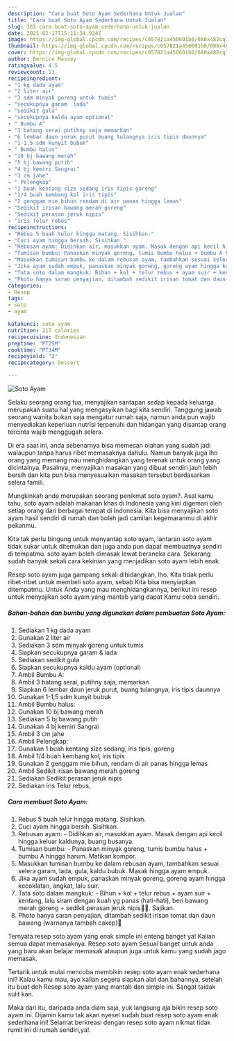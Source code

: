 ```yaml
---
description: "Cara buat Soto Ayam Sederhana Untuk Jualan"
title: "Cara buat Soto Ayam Sederhana Untuk Jualan"
slug: 181-cara-buat-soto-ayam-sederhana-untuk-jualan
date: 2021-02-17T15:11:34.934Z
image: https://img-global.cpcdn.com/recipes/c057821a450601b0/680x482cq70/soto-ayam-foto-resep-utama.jpg
thumbnail: https://img-global.cpcdn.com/recipes/c057821a450601b0/680x482cq70/soto-ayam-foto-resep-utama.jpg
cover: https://img-global.cpcdn.com/recipes/c057821a450601b0/680x482cq70/soto-ayam-foto-resep-utama.jpg
author: Bernice Massey
ratingvalue: 4.5
reviewcount: 13
recipeingredient:
- "1 kg dada ayam"
- "2 liter air"
- "3 sdm minyak goreng untuk tumis"
- "secukupnya garam  lada"
- "sedikit gula"
- "secukupnya kaldu ayam optional"
- " Bumbu A"
- "3 batang serai putihny saja memarkan"
- "6 lembar daun jeruk purut buang tulangnya iris tipis daunnya"
- "1-1,5 sdm kunyit bubuk"
- " Bumbu halus"
- "10 bj bawang merah"
- "5 bj bawang putih"
- "4 bj kemiri Sangrai"
- "3 cm jahe"
- " Pelengkap"
- "1 buah kentang size sedang iris tipis goreng"
- "1/4 buah kembang kol iris tipis"
- "2 genggam mie bihun rendam di air panas hingga lemas"
- "Sedikit irisan bawang merah goreng"
- "Sedikit perasan jeruk nipis"
- "iris Telur rebus"
recipeinstructions:
- "Rebus 5 buah telur hingga matang. Sisihkan."
- "Cuci ayam hingga bersih. Sisihkan."
- "Rebusan ayam: Didihkan air, masukkan ayam. Masak dengan api kecil hingga keluar kaldunya, buang busanya."
- "Tumisan bumbu: Panaskan minyak goreng, tumis bumbu halus + bumbu A hingga harum. Matikan kompor."
- "Masukkan tumisan bumbu ke dalam rebusan ayam, tambahkan sesuai selera garam, lada, gula, kaldu bubuk. Masak hingga ayam empuk."
- "Jika ayam sudah empuk, panaskan minyak goreng, goreng ayam hingga kecoklatan, angkat, lalu suir."
- "Tata soto dalam mangkuk: Bihun + kol + telur rebus + ayam suir + kentang, lalu siram dengan kuah yg panas (hati-hati), beri bawang merah goreng + sedikit perasan jeruk nipis🤤🤤. Sajikan."
- "Photo hanya saran penyajian, ditambah sedikit irisan tomat dan daun bawang (warnanya tambah cakep)🤩"
categories:
- Resep
tags:
- soto
- ayam

katakunci: soto ayam 
nutrition: 217 calories
recipecuisine: Indonesian
preptime: "PT25M"
cooktime: "PT34M"
recipeyield: "2"
recipecategory: Dessert

---
```



![Soto Ayam](https://img-global.cpcdn.com/recipes/c057821a450601b0/680x482cq70/soto-ayam-foto-resep-utama.jpg)

Selaku seorang orang tua, menyajikan santapan sedap kepada keluarga merupakan suatu hal yang mengasyikan bagi kita sendiri. Tanggung jawab seorang  wanita bukan saja mengatur rumah saja, namun anda pun wajib menyediakan keperluan nutrisi terpenuhi dan hidangan yang disantap orang tercinta wajib menggugah selera.

Di era  saat ini, anda sebenarnya bisa memesan olahan yang sudah jadi walaupun tanpa harus ribet memasaknya dahulu. Namun banyak juga lho orang yang memang mau menghidangkan yang terenak untuk orang yang dicintainya. Pasalnya, menyajikan masakan yang dibuat sendiri jauh lebih bersih dan kita pun bisa menyesuaikan masakan tersebut berdasarkan selera famili. 



Mungkinkah anda merupakan seorang penikmat soto ayam?. Asal kamu tahu, soto ayam adalah makanan khas di Indonesia yang kini digemari oleh setiap orang dari berbagai tempat di Indonesia. Kita bisa menyajikan soto ayam hasil sendiri di rumah dan boleh jadi camilan kegemaranmu di akhir pekanmu.

Kita tak perlu bingung untuk menyantap soto ayam, lantaran soto ayam tidak sukar untuk ditemukan dan juga anda pun dapat membuatnya sendiri di tempatmu. soto ayam boleh dimasak lewat beraneka cara. Sekarang sudah banyak sekali cara kekinian yang menjadikan soto ayam lebih enak.

Resep soto ayam juga gampang sekali dihidangkan, lho. Kita tidak perlu ribet-ribet untuk membeli soto ayam, sebab Kita bisa menyiapkan ditempatmu. Untuk Anda yang mau menghidangkannya, berikut ini resep untuk menyajikan soto ayam yang mantab yang dapat Kamu coba sendiri.

<!--inarticleads1-->

##### Bahan-bahan dan bumbu yang digunakan dalam pembuatan Soto Ayam:

1. Sediakan 1 kg dada ayam
1. Gunakan 2 liter air
1. Sediakan 3 sdm minyak goreng untuk tumis
1. Siapkan secukupnya garam &amp; lada
1. Sediakan sedikit gula
1. Siapkan secukupnya kaldu ayam (optional)
1. Ambil  Bumbu A:
1. Ambil 3 batang serai, putihny saja, memarkan
1. Siapkan 6 lembar daun jeruk purut, buang tulangnya, iris tipis daunnya
1. Gunakan 1-1,5 sdm kunyit bubuk
1. Ambil  Bumbu halus:
1. Gunakan 10 bj bawang merah
1. Sediakan 5 bj bawang putih
1. Gunakan 4 bj kemiri Sangrai
1. Ambil 3 cm jahe
1. Ambil  Pelengkap:
1. Gunakan 1 buah kentang size sedang, iris tipis, goreng
1. Ambil 1/4 buah kembang kol, iris tipis
1. Gunakan 2 genggam mie bihun, rendam di air panas hingga lemas
1. Ambil Sedikit irisan bawang merah goreng
1. Sediakan Sedikit perasan jeruk nipis
1. Sediakan iris Telur rebus,




<!--inarticleads2-->

##### Cara membuat Soto Ayam:

1. Rebus 5 buah telur hingga matang. Sisihkan.
1. Cuci ayam hingga bersih. Sisihkan.
1. Rebusan ayam: - Didihkan air, masukkan ayam. Masak dengan api kecil hingga keluar kaldunya, buang busanya.
1. Tumisan bumbu: - Panaskan minyak goreng, tumis bumbu halus + bumbu A hingga harum. Matikan kompor.
1. Masukkan tumisan bumbu ke dalam rebusan ayam, tambahkan sesuai selera garam, lada, gula, kaldu bubuk. Masak hingga ayam empuk.
1. Jika ayam sudah empuk, panaskan minyak goreng, goreng ayam hingga kecoklatan, angkat, lalu suir.
1. Tata soto dalam mangkuk: - Bihun + kol + telur rebus + ayam suir + kentang, lalu siram dengan kuah yg panas (hati-hati), beri bawang merah goreng + sedikit perasan jeruk nipis🤤🤤. Sajikan.
1. Photo hanya saran penyajian, ditambah sedikit irisan tomat dan daun bawang (warnanya tambah cakep)🤩




Ternyata resep soto ayam yang enak simple ini enteng banget ya! Kalian semua dapat memasaknya. Resep soto ayam Sesuai banget untuk anda yang baru akan belajar memasak ataupun juga untuk kamu yang sudah jago memasak.

Tertarik untuk mulai mencoba membikin resep soto ayam enak sederhana ini? Kalau kamu mau, ayo kalian segera siapkan alat dan bahannya, setelah itu buat deh Resep soto ayam yang mantab dan simple ini. Sangat taidak sulit kan. 

Maka dari itu, daripada anda diam saja, yuk langsung aja bikin resep soto ayam ini. Dijamin kamu tak akan nyesel sudah buat resep soto ayam enak sederhana ini! Selamat berkreasi dengan resep soto ayam nikmat tidak rumit ini di rumah sendiri,ya!.

